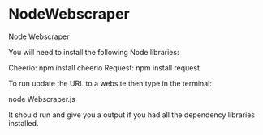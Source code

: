 # NodeWebscraper
Node Webscraper

You will need to install the following Node libraries: 

Cheerio: npm install cheerio
Request: npm install request

To run update the URL to a website then type in the terminal: 

node Webscraper.js 

It should run and give you a output if you had all the dependency libraries installed.
